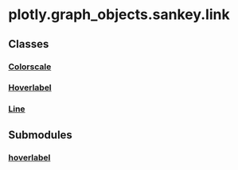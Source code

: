 # plotly.graph_objects.sankey.link

## Classes

### [Colorscale](Colorscale.md)

### [Hoverlabel](Hoverlabel.md)

### [Line](Line.md)


## Submodules

### [hoverlabel](hoverlabel-package/index.md)


